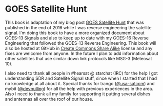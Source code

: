 # GOES Satellite Hunt

This book is adaptation of my blog post [GOES Satellite Hunt](http://www.teske.net.br/lucas/2016/10/goes-satellite-hunt-part-1-antenna-system/) that was published in the end of 2016 while I was reverse engineering the satellite signal. I'm doing this book to have a more organized document about GOES-13 Signals and also to keep up to date with my GOES-16 Reverse Engineering that followed the GOES-13 Reverse Engineering. This book will also be hosted at GitHub in [Create Commons Share Alike](https://creativecommons.org/licenses/by-sa/2.5/br/) license and any fixes are welcome from anyone. In the future I plan to add information about other satellites that use similar down link protocols like MSG-3 \(Meteosat 10\).

I also need to thank all people in \#hearsat @ starchat \(IRC\) for the help I got understanding SDR and Satellite Signal stuff, since when I started that I had no knowledge at all about it. Special thanks for trango \([@usa-satcom](https://twitter.com/usa_satcom)\) and mybit \([@devnulling](https://twitter.com/devnulling)\) for all the help with previous experiences in the area. Also I need to thank all my family for supporting it putting several dishes and antennas all over the roof of our house.

